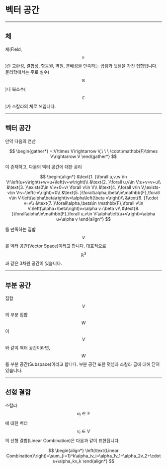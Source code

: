 # 벡터 공간

---

## 체
체(Field, $$\mathbb{F}$$)란 교환성, 결합성, 항등원, 역원, 분배성을 만족하는 곱셈과 덧셈을 가진 집합입니다. 물리학에서는 주로 실수($$\mathbb{R}$$)나 복소수($$\mathbb{C}$$)가 스칼라의 체로 쓰입니다.

---

## 벡터 공간
만약 다음의 연산

$$
\begin{gather*}
+:V\times V\rightarrow V,\ \ \ \cdot:\mathbb{F}\times V\rightarrow V
\end{gather*}
$$

이 존재하고, 다음의 벡터 공간에 대한 공리


$$
\begin{align*}
&\text{1. }\forall u,v,w \in V:\left(u+v\right)+w=u+\left(v+w\right)\\
&\text{2. }\forall u,v\in V:u+v=v+u\\
&\text{3. }\exists0\in V:v+0=v\ \forall v\in V\\
&\text{4. }\forall v\in V,\exists-v\in V:v+\left(-v\right)=0\\
&\text{5. }\forall\alpha,\beta\in\mathbb{F},\forall v\in V:\left(\alpha\beta\right)v=\alpha\left(\beta v\right)\\
&\text{6. }1\cdot v=v\\
&\text{7. }\forall\alpha,\beta\in \mathbb{F},\forall v\in V:\left(\alpha+\beta\right)v=\alpha v+\beta v\\
&\text{8. }\forall\alpha\in\mathbb{F},\forall u,v\in V:\alpha\left(u+v\right)=\alpha u+\alpha v
\end{align*}
$$

를 만족하는 집합 $$V$$를 벡터 공간(Vector Space)이라고 합니다. 대표적으로 $$\mathbb{R}^3$$과 같은 3차원 공간이 있습니다.

---

## 부분 공간
집합 $$V$$의 부분 집합 $$W$$이 $$V$$와 같이 벡터 공간이라면, $$W$$를 부분 공간(Subspace)이라고 합니다. 부분 공간 또한 덧셈과 스칼라 곱에 대해 닫혀있습니다. 

---

## 선형 결합
스칼라 $$\alpha_i\in\mathbb{F}$$에 대한 벡터 $$v_i\in V$$의 선형 결합(Linear Combination)은 다음과 같이 표현됩니다.

$$
\begin{align*}
\left(\text{Linear Combination}\right)=\sum_{i=1}^k\alpha_iv_i=\alpha_1v_1+\alpha_2v_2+\cdots+\alpha_kv_k
\end{align*}
$$
